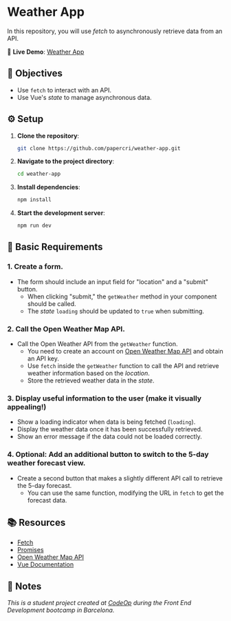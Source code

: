 # Weather App

In this repository, you will use _fetch_ to asynchronously retrieve data from an API.

🔗 **Live Demo**: [Weather App](http://weather-app-red-ten.vercel.app)

## 🎯 Objectives

- Use `fetch` to interact with an API.
- Use Vue's _state_ to manage asynchronous data.

## ⚙️ Setup

1. **Clone the repository**:
   ```bash
   git clone https://github.com/papercri/weather-app.git
   ```
2. **Navigate to the project directory**:
   ```bash
   cd weather-app
   ```
3. **Install dependencies**:
   ```bash
   npm install
   ```
4. **Start the development server**:
   ```bash
   npm run dev
   ```

## 📌 Basic Requirements

### 1. Create a form.

- The form should include an input field for "location" and a "submit" button.
  - When clicking "submit," the `getWeather` method in your component should be called.
  - The _state_ `loading` should be updated to `true` when submitting.

### 2. Call the Open Weather Map API.

- Call the Open Weather API from the `getWeather` function.
  - You need to create an account on [Open Weather Map API](https://openweathermap.org/) and obtain an API key.
  - Use `fetch` inside the `getWeather` function to call the API and retrieve weather information based on the _location_.
  - Store the retrieved weather data in the _state_.

### 3. Display useful information to the user (make it visually appealing!)

- Show a loading indicator when data is being fetched (`loading`).
- Display the weather data once it has been successfully retrieved.
- Show an error message if the data could not be loaded correctly.

### 4. Optional: Add an additional button to switch to the 5-day weather forecast view.

- Create a second button that makes a slightly different API call to retrieve the 5-day forecast.
  - You can use the same function, modifying the URL in `fetch` to get the forecast data.

## 📚 Resources

- [Fetch](https://developer.mozilla.org/en-US/docs/Web/API/Fetch_API/Using_Fetch)
- [Promises](https://developer.mozilla.org/en-US/docs/Web/JavaScript/Reference/Global_Objects/Promise)
- [Open Weather Map API](https://openweathermap.org/)
- [Vue Documentation](https://vuejs.org/guide/introduction.html)

## 📝 Notes

_This is a student project created at [CodeOp](http://CodeOp.tech) during the Front End Development bootcamp in Barcelona._
